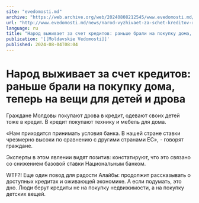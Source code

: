 ```yaml
---
site: "evedomosti.md"
archive: "https://web.archive.org/web/20240808212545/www.evedomosti.md/news/narod-vyzhivaet-za-schet-kreditov-ranshe-brali-na-pokupku-do"
url: "http://www.evedomosti.md/news/narod-vyzhivaet-za-schet-kreditov-ranshe-brali-na-pokupku-do"
language: ru
title: "Народ выживает за счет кредитов: раньше брали на покупку дома, теперь на вещи для детей и дрова"
publication: '[[Moldavskie Vedomosti]]'
published: 2024-08-04T08:04
---
```


# Народ выживает за счет кредитов: раньше брали на покупку дома, теперь на вещи для детей и дрова

Граждане Молдовы покупают дрова в кредит, одевают своих детей тоже в кредит. В кредит покупают технику и мебель для дома.

«Нам приходится принимать условия банка. В нашей стране ставки чрезмерно высоки по сравнению с другими странами ЕС», - говорят граждане.

Эксперты в этом явлении видят позитив: констатируют, что это связано со снижением базовой ставки Национальным банком.

WTF?! Еще один повод для радости Алайбы: продолжит рассказывать о доступных кредитах и оживающей экономике. А если подумать, это дно. Люди берут кредиты не на покупку недвижимости, а на покупку детских вещей. 